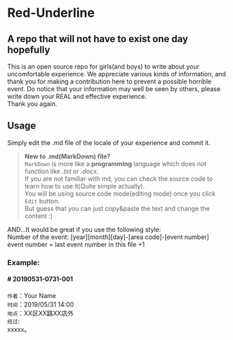 # Red-Underline
## A repo that will not have to exist one day hopefully 

This is an open source repo for girls(and boys) to write about your uncomfortable experience.
We appreciate various kinds of information, and thank you for making a contribution here
to prevent a possible horrible event.
Do notice that your information may well be seen by others, 
please write down your REAL and effective experience.</br>
Thank you again.

## Usage
Simply edit the .md file of the locale of your experience and commit it.
> **New to .md(MarkDown) file?**</br>
  `MarkDown` is more like a **programming** language which does not function like *.txt* or *.docx*.</br>
  If you are not familiar with md, you can check the source code to learn how to use it(Quite simple actually).</br>
  You will be using source code mode(editing mode) once you click `Edit` button.</br>
  But guess that you can just copy&paste the text and change the content :)

AND...It would be great if you use the following style: </br>
Number of the event: [year][month][day]-[area code]-[event number]</br>
event number = last event number in this file +1
</br>

### **Example:**
#### # 20190531-0731-001
`作者`：Your Name</br>
`时间`：2019/05/31 14:00</br>
`地点`：XX区XX路XX店外</br>
`经过`:</br>
    xxxxx。
